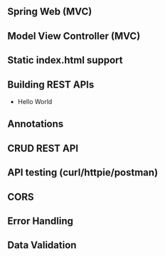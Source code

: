 ## Spring Web (MVC)

## Model View Controller (MVC)

## Static index.html support

## Building REST APIs

- Hello World

## Annotations

## CRUD REST API

## API testing (curl/httpie/postman)

## CORS

## Error Handling

## Data Validation

